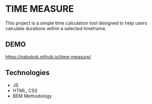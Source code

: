 # TIME MEASURE

This project is a simple time calculation tool designed to help users calculate durations within a selected timeframe.

## DEMO 
https://nabokok.github.io/time-measure/

## Technologies
- JS
- HTML, CSS
- BEM Methodology
